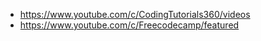 
- https://www.youtube.com/c/CodingTutorials360/videos
- https://www.youtube.com/c/Freecodecamp/featured